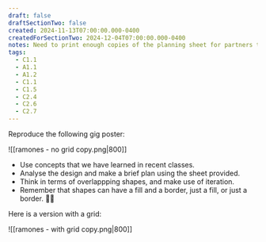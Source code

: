 ```yaml
---
draft: false
draftSectionTwo: false
created: 2024-11-13T07:00:00.000-0400
createdForSectionTwo: 2024-12-04T07:00:00.000-0400
notes: Need to print enough copies of the planning sheet for partners to analyse the poster. See "Ramones - Planning Sheet.pdf".
tags:
  - C1.1
  - A1.1
  - A1.2
  - C1.1
  - C1.5
  - C2.4
  - C2.6
  - C2.7
---
```


Reproduce the following gig poster:

![[ramones - no grid copy.png|800]]

- Use concepts that we have learned in recent classes.
- Analyse the design and make a brief plan using the sheet provided.
- Think in terms of overlappping shapes, and make use of iteration.
- Remember that shapes can have a fill and a border, just a fill, or just a border. 👍🏼

Here is a version with a grid:

![[ramones - with grid copy.png|800]]